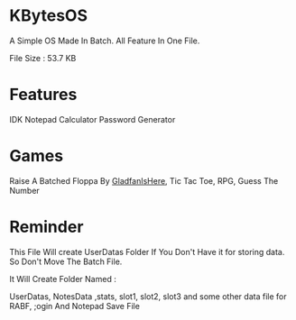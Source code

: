 # KBytesOS
A Simple OS Made In Batch. All Feature In One File.

File Size : 53.7 KB

# Features 

IDK
Notepad
Calculator
Password Generator

# Games

Raise A Batched Floppa By [GladfanIsHere](https://github.com/GladfanIsHere/Raise-a-batched-floppa), Tic Tac Toe, RPG, Guess The Number

# Reminder 

This File Will create UserDatas Folder If You Don't Have it for storing data.
So Don't Move The Batch File.

It Will Create Folder Named :

UserDatas, NotesData ,stats, slot1, slot2, slot3 and some other data file for RABF, ;ogin And Notepad Save File
